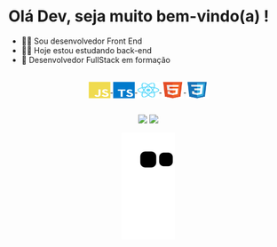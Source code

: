 # Olá Dev, seja muito bem-vindo(a) !

- 👨‍💻 Sou desenvolvedor Front End
- 👨‍🎓 Hoje estou estudando back-end
- 🔭 Desenvolvedor FullStack em formação

<div align="center">
  <a href="https://github.com/GabrielBessi">
 
</div>
<div style="display: inline_block" align="center"><br>
  <img align="center" alt="Gabriel-Js" height="30" width="40" src="https://raw.githubusercontent.com/devicons/devicon/master/icons/javascript/javascript-plain.svg">
  <img align="center" alt="Gabriel-Ts" height="30" width="40" src="https://raw.githubusercontent.com/devicons/devicon/master/icons/typescript/typescript-plain.svg">
  <img align="center" alt="Gabriel-React" height="30" width="40" src="https://raw.githubusercontent.com/devicons/devicon/master/icons/react/react-original.svg">
  <img align="center" alt="Gabriel-HTML" height="30" width="40" src="https://raw.githubusercontent.com/devicons/devicon/master/icons/html5/html5-original.svg">
  <img align="center" alt="Gabriel-CSS" height="30" width="40" src="https://raw.githubusercontent.com/devicons/devicon/master/icons/css3/css3-original.svg">
</div>

##

 
<div align="center"> 
  <a href = "mailto:tecbessi@gmail.com"><img src="https://img.shields.io/badge/-Gmail-%23333?style=for-the-badge&logo=gmail&logoColor=white" target="_blank"></a>
  <a href="https://www.linkedin.com/in/gabrielbessi/" target="_blank"><img src="https://img.shields.io/badge/-LinkedIn-%230077B5?style=for-the-badge&logo=linkedin&logoColor=white" target="_blank"></a> 
  
  ![Snake animation](https://github.com/GabrielBessi/GabrielBessi/blob/output/github-contribution-grid-snake.svg)
</div>

